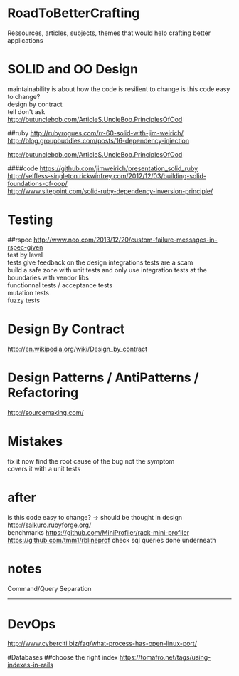 RoadToBetterCrafting
====================

Ressources, articles, subjects, themes that would help crafting better applications

# SOLID and OO Design
  
maintainability is about how the code is resilient to change
is this code easy to change?  
design by contract  
tell don't ask  
http://butunclebob.com/ArticleS.UncleBob.PrinciplesOfOod  

##ruby
http://rubyrogues.com/rr-60-solid-with-jim-weirich/  
http://blog.groupbuddies.com/posts/16-dependency-injection  
  
http://butunclebob.com/ArticleS.UncleBob.PrinciplesOfOod

####code
https://github.com/jimweirich/presentation_solid_ruby  
http://selfless-singleton.rickwinfrey.com/2012/12/03/building-solid-foundations-of-oop/  
http://www.sitepoint.com/solid-ruby-dependency-inversion-principle/  
  
# Testing
##rspec
http://www.neo.com/2013/12/20/custom-failure-messages-in-rspec-given  
test by level  
tests give feedback on the design
integrations tests are a scam  
build a safe zone with unit tests and only use integration tests at the boundaries with vendor libs  
functionnal tests / acceptance tests  
mutation tests  
fuzzy tests

# Design By Contract
http://en.wikipedia.org/wiki/Design_by_contract
  
# Design Patterns / AntiPatterns / Refactoring
http://sourcemaking.com/
  
# Mistakes  
fix it now
find the root cause of the bug not the symptom  
covers it with a unit tests  
  
# after
is this code easy to change? -> should be thought in design
http://saikuro.rubyforge.org/  
benchmarks
https://github.com/MiniProfiler/rack-mini-profiler
https://github.com/tmm1/rblineprof
check sql queries done underneath    
  
# notes  
Command/Query Separation 

---
# DevOps  
http://www.cyberciti.biz/faq/what-process-has-open-linux-port/
  
#Databases
##choose the right index
https://tomafro.net/tags/using-indexes-in-rails

